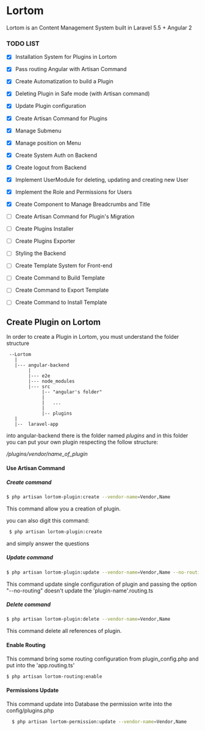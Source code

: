 # Lortom
Lortom is an Content Management System built in Laravel 5.5 + Angular 2

### TODO LIST

- [x] Installation System for Plugins in Lortom
- [x] Pass routing Angular with Artisan Command
- [x] Create Automatization to build a Plugin
- [x] Deleting Plugin in Safe mode (with Artisan command)
- [x] Update Plugin configuration
- [x] Create Artisan Command for Plugins
- [X] Manage Submenu
- [x] Manage position on Menu
- [x] Create System Auth on Backend
- [x] Create logout from Backend
- [x] Implement UserModule for deleting, updating and creating new User
- [x] Implement the Role and Permissions for Users
- [x] Create Component to Manage Breadcrumbs and Title
- [ ] Create Artisan Command for Plugin's Migration
- [ ] Create Plugins Installer
- [ ] Create Plugins Exporter
- [ ] Styling the Backend
- [ ] Create Template System for Front-end
- [ ] Create Command to Build Template
- [ ] Create Command to Export Template
- [ ] Create Command to Install Template


## Create Plugin on Lortom

In order to create a Plugin in Lortom, you must understand the folder structure

```
 --Lortom
   |
   |--- angular-backend
        |
        |--- e2e
        |--- node_modules
        |--- src
             |-- "angular's folder"
             |   
             |   ...
             |
             |-- plugins
   |
   |--  laravel-app
 ```
 
 into angular-backend there is the folder named  *plugins* and in this folder you can put your own plugin respecting the
 follow structure:
 
 */plugins/vendor/name_of_plugin*
 
 
 #### Use Artisan Command
 
 
 ##### Create command
 ```bash
 $ php artisan lortom-plugin:create --vendor-name=Vendor,Name
 ```
 
 This command allow you a creation of plugin.
 
 you can also digit this command:
 
 ```bash
  $ php artisan lortom-plugin:create
 ```
 
 and simply answer the questions
 
 
 ##### Update command
 
 ```bash
 $ php artisan lortom-plugin:update --vendor-name=Vendor,Name --no-routing
 ```
 
 This command update single configuration of plugin and passing the option "--no-routing" doesn't update the 
 'plugin-name'.routing.ts
 
 
 ##### Delete command
 
  ```bash
  $ php artisan lortom-plugin:delete --vendor-name=Vendor,Name
  ```
  
  This command delete all references of plugin.
  
  
  #### Enable Routing
  
  This command bring some routing configuration from plugin_config.php and put into the 'app.routing.ts'
  
  ```bash
  $ php artisan lortom-routing:enable
  ```
  
  #### Permissions Update
  
  This command update into Database the permission write into the config/plugins.php
  
  ```bash
    $ php artisan lortom-permission:update --vendor-name=Vendor,Name
  ```
    
  
 
 
 
 

